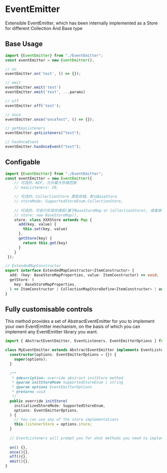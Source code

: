 # EventEmitter

Extensible EventEmitter, which has been internally implemented as a Store for different Collection And Base type

## Base Usage

```typescript
import {EventEmitter} from "./EventEmitter";
const eventEmitter = new EventEmitter();

// on
eventEmitter.on('test', () => {});

// emit
eventEmitter.emit('test')
eventEmitter.emit('test', ...params)

// off
eventEmitter.off('test');

// once
eventEmitter.once("onceTest", () => {});

// getKeyListeners
eventEmitter.getListeners("test");

// hasOnceEvent
eventEmitter.hasOnceEvent("test");
```

## Configable
```typescript
import {EventEmitter} from "./EventEmitter";
const eventEmitter = new EventEmitter({
    // 可选的，WIP, 允许最大存储范围
    // maxListeners: 20,

    // 可选的，CollectionStore 类型存储，默认BaseStore
    // storeMode: SupportedStoreEnum.CollectionStore,
    
    // 可选的，可自行实现存储层(基于BaseStoreMap or CollectionStore), 或者继承Map实现ExtendedMapConstructor的add与getStore
    // store: new BaseStoreMap(),
    store: class XXXStore extends Map {
      add(key, value) {
        this.set(key, value)
      },
      getStore(key) {
        return this.get(key)
      }
    }
 });
```
```typescript
// ExtendedMapConstructor
export interface ExtendedMapConstructor<ItemConstructor> {
  add: (key: BaseStoreMapProperties, value: ItemConstructor) => void;
  getStore: (
    key: BaseStoreMapProperties,
  ) => ItemConstructor | CollectionMapStoreDefine<ItemConstructor> | undefined;
}
```

## Fully customisable controls
This method provides a set of AbstractEventEmitter for you to implement your own EventEmitter mechanism, on the basis of which you can implement any EventEmitter library you want.
```typescript
import { AbstractEventEmitter, EventListeners, EventEmitterOptions } from "./EventEmitter";

class MyEventEmitter extends AbstractEventEmitter implements EventListeners {
  constructor(options: EventEmitterOptions = {}) {
    super(options);
  }
  
  /**
   * @description: override abstract initStore method
   * @param initStoreMode SupportedStoreEnum | string
   * @param options EventEmitterOptions
   * @returns void
   */
  public override initStore(
    initializedStoreMode: SupportedStoreEnum,
    options: EventEmitterOptions,
  ) {
    // You can use any of the store implementations
    this.listenerStore = options.store;
  }
  
  // EventListeners will prompt you for what methods you need to implement
  
  on() {},
  once(){},
  off(){},
  emit(){},
}
```
